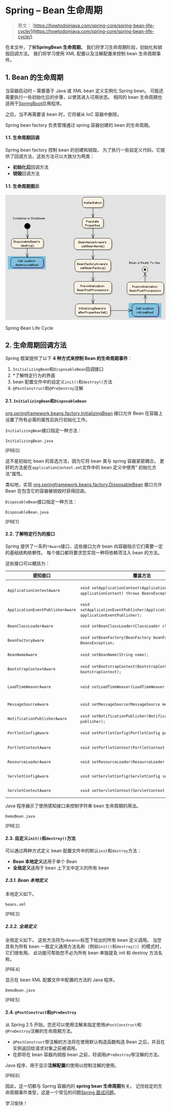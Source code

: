 # Spring – Bean 生命周期

> 原文： [https://howtodoinjava.com/spring-core/spring-bean-life-cycle/](https://howtodoinjava.com/spring-core/spring-bean-life-cycle/)

在本文中，了解**SpringBean 生命周期**。 我们将学习生命周期阶段，初始化和销毁​​回调方法。 我们将学习使用 XML 配置以及注解配置来控制 bean 生命周期事件。

## 1\. Bean 的生命周期

当容器启动时 – 需要基于 Java 或 XML bean 定义实例化 Spring bean。 可能还需要执行一些初始化后的步骤，以使其进入可用状态。 相同的 bean 生命周期也适用于[SpringBoot](https://howtodoinjava.com/spring-boot-tutorials/)应用程序。

之后，当不再需要该 bean 时，它将被从 IoC 容器中删除。

Spring bean factory 负责管理通过 spring 容器创建的 bean 的生命周期。

#### 1.1. 生命周期回调

Spring bean factory 控制 bean 的创建和销毁。 为了执行一些自定义代码，它提供了回调方法，这些方法可以大致分为两类：

*   **初始化后**回调方法
*   **销毁**回调方法

#### 1.1. 生命周期图示

![Spring Bean Life Cycle](img/d536f89fdff5e371c043b3afb53428b4.jpg)

Spring Bean Life Cycle

## 2\. 生命周期回调方法

Spring 框架提供了以下 **4 种方式来控制 Bean 的生命周期事件**：

1.  `InitializingBean`和`DisposableBean`回调接口
2.  *了解特定行为的界面
3.  bean 配置文件中的自定义`init()`和`destroy()`方法
4.  `@PostConstruct`和`@PreDestroy`注解

#### 2.1. `InitializingBean`和`DisposableBean`

[org.springframework.beans.factory.InitializingBean](http://static.springsource.org/spring/docs/3.0.x/javadoc-api/org/springframework/beans/factory/InitializingBean.html) 接口允许 Bean 在容器上设置了所有必需的属性后执行初始化工作。

`InitializingBean`接口指定一种方法：

`InitializingBean.java`

[PRE0]

这不是初始化 bean 的首选方法，因为它将 bean 类与 spring 容器紧密耦合。 更好的方法是在`applicationContext.xml`文件中的 bean 定义中使用“ 初始化方法”属性。

类似地，实现 [org.springframework.beans.factory.DisposableBean](http://static.springsource.org/spring/docs/1.2.9/api/org/springframework/beans/factory/DisposableBean.html) 接口允许 Bean 在包含它的容器被销毁时获得回调。

`DisposableBean`接口指定一种方法：

`DisposableBean.java`

[PRE1]

#### 2.2. 了解特定行为的接口

Spring 提供了一系列`*Aware`接口，这些接口允许 bean 向容器指示它们需要一定的基础结构依赖性。 每个接口都将要求您实现一种将依赖项注入 bean 的方法。

这些接口可以概括为：

| 感知接口 | 覆盖方法 | 目的 |
| --- | --- | --- |
| `ApplicationContextAware` | `void setApplicationContext(ApplicationContext applicationContext) throws BeansException;` | 希望由其运行所要通知的`ApplicationContext`的任何对象实现的接口。 |
| `ApplicationEventPublisherAware` | `void setApplicationEventPublisher(ApplicationEventPublisher applicationEventPublisher);` | 设置运行该对象的`ApplicationEventPublisher`。 |
| `BeanClassLoaderAware` | `void setBeanClassLoader(ClassLoader classLoader);` | 将 bean 类加载器提供给 bean 实例的回调。 |
| `BeanFactoryAware` | `void setBeanFactory(BeanFactory beanFactory) throws BeansException;` | 将拥有的工厂提供给 Bean 实例的回调。 |
| `BeanNameAware` | `void setBeanName(String name);` | 在创建此 bean 的 bean 工厂中设置 bean 的名称。 |
| `BootstrapContextAware` | `void setBootstrapContext(BootstrapContext bootstrapContext);` | 设置该对象在其中运行的 BootstrapContext。 |
| `LoadTimeWeaverAware` | `void setLoadTimeWeaver(LoadTimeWeaver loadTimeWeaver);` | 设置此对象包含 ApplicationContext 的 LoadTimeWeaver。 |
| `MessageSourceAware` | `void setMessageSource(MessageSource messageSource);` | 设置此对象在其中运行的 MessageSource。 |
| `NotificationPublisherAware` | `void setNotificationPublisher(NotificationPublisher publisher);` | 为当前的托管资源实例设置`NotificationPublisher`实例。 |
| `PortletConfigAware` | `void setPortletConfig(PortletConfig portletConfig);` | 设置运行该对象的 PortletConfig。 |
| `PortletContextAware` | `void setPortletContext(PortletContext portletContext);` | 设置此对象在其中运行的 PortletContext。 |
| `ResourceLoaderAware` | `void setResourceLoader(ResourceLoader resourceLoader);` | 设置运行该对象的 ResourceLoader。 |
| `ServletConfigAware` | `void setServletConfig(ServletConfig servletConfig);` | 设置运行该对象的 ServletConfig。 |
| `ServletContextAware` | `void setServletContext(ServletContext servletContext);` | 设置运行该对象的 ServletContext。 |

Java 程序展示了使用感知接口来控制字符串 bean 生命周期的用法。

`DemoBean.java`

[PRE2]

#### 2.3. 自定义`init()`和`destroy()`方法

可以通过两种方式定义 bean 配置文件中的默认`init`和`destroy`方法：

*   **Bean 本地定义**适用于单个 Bean
*   **全局定义**适用于 bean 上下文中定义的所有 bean

##### 2.3.1. Bean 本地定义

本地定义如下。

`beans.xml`

[PRE3]

##### 2.3.2. 全局定义

全局定义如下。 这些方法将为`<beans>`标签下给出的所有 bean 定义调用。 当您具有为所有 bean 一致定义通用方法名称（例如`init()`和`destroy()`）的模式时，它们很有用。 此功能可帮助您不必为所有 bean 单独提及 init 和 destroy 方法名称。

[PRE4]

显示在 bean XML 配置文件中配置的方法的 Java 程序。

`DemoBean.java`

[PRE5]

#### 2.4. `@PostConstruct`和`@PreDestroy`

从 Spring 2.5 开始，您还可以使用注解来指定使用`@PostConstruct`和`@PreDestroy`注解的生命周期方法。

*   `@PostConstruct`带注解的方法将在使用默认构造函数构造 Bean 之后，并且在实例返回给请求对象之前被调用。
*   在即将在 bean 容器内销毁 bean 之前，将调用`@PreDestroy`带注解的方法。

Java 程序，用于显示**注解配置**的使用以控制注解的使用。

[PRE6]

因此，这一切都与 Spring 容器内的 **spring bean 生命周期**有关。 记住给定的生命周期事件类型，这是一个常见的问题[Spring 面试问题](https://howtodoinjava.com/interview-questions/top-spring-interview-questions-with-answers/)。

学习愉快！